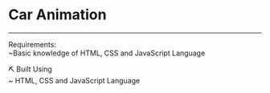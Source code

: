# Car Animation
---

Requirements:   
~Basic knowledge of HTML, CSS and JavaScript Language   


⛏️ Built Using   
~ HTML, CSS and JavaScript Language  
